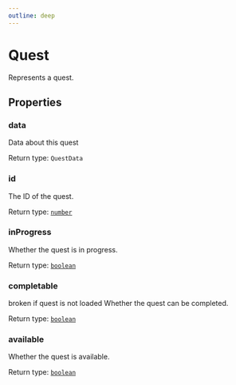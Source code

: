 ```yaml
---
outline: deep
---
```

# Quest

Represents a quest.



## Properties

### data
Data about this quest


Return type: `QuestData`

### id <Badge text="getter" />
The ID of the quest.


Return type: <code><a href="https://developer.mozilla.org/en-US/docs/Web/JavaScript/Reference/Global_Objects/Number">number</a></code>

### inProgress <Badge text="getter" />
Whether the quest is in progress.


Return type: <code><a href="https://developer.mozilla.org/en-US/docs/Web/JavaScript/Reference/Global_Objects/Boolean">boolean</a></code>

### completable <Badge text="getter" />
broken if quest is not loaded
Whether the quest can be completed.


Return type: <code><a href="https://developer.mozilla.org/en-US/docs/Web/JavaScript/Reference/Global_Objects/Boolean">boolean</a></code>

### available <Badge text="getter" />
Whether the quest is available.


Return type: <code><a href="https://developer.mozilla.org/en-US/docs/Web/JavaScript/Reference/Global_Objects/Boolean">boolean</a></code>

